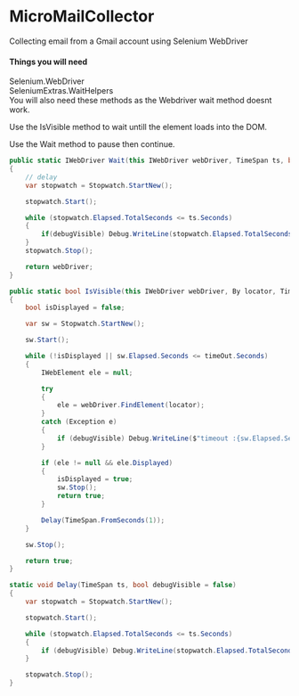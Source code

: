 # MicroMailCollector

<p>Collecting email from a Gmail account using Selenium WebDriver</p>

<h4>Things you will need</h4>
<p></p>
<summary>Selenium.WebDriver</summary>
<summary>SeleniumExtras.WaitHelpers</summary>
<summary>You will also need these methods as the Webdriver wait method doesnt work.</summary>
<p></p>
<p>Use the IsVisible method to wait untill the element loads into the DOM.</p>
<p>Use the Wait method to pause then continue.</p>


```C#
public static IWebDriver Wait(this IWebDriver webDriver, TimeSpan ts, bool debugVisible=false) 
{
    // delay
    var stopwatch = Stopwatch.StartNew();

    stopwatch.Start();

    while (stopwatch.Elapsed.TotalSeconds <= ts.Seconds)
    {
        if(debugVisible) Debug.WriteLine(stopwatch.Elapsed.TotalSeconds);
    }
    stopwatch.Stop();

    return webDriver;
}

public static bool IsVisible(this IWebDriver webDriver, By locator, TimeSpan timeOut, bool debugVisible=false) 
{
    bool isDisplayed = false;

    var sw = Stopwatch.StartNew();

    sw.Start();

    while (!isDisplayed || sw.Elapsed.Seconds <= timeOut.Seconds) 
    {
        IWebElement ele = null;

        try
        {
            ele = webDriver.FindElement(locator);
        }
        catch (Exception e)  
        {
            if (debugVisible) Debug.WriteLine($"timeout :{sw.Elapsed.Seconds} : {e.Message}");
        }

        if (ele != null && ele.Displayed) 
        {
            isDisplayed = true; 
            sw.Stop();
            return true;
        }

        Delay(TimeSpan.FromSeconds(1));
    }

    sw.Stop();

    return true;
}

static void Delay(TimeSpan ts, bool debugVisible = false)
{
    var stopwatch = Stopwatch.StartNew();

    stopwatch.Start();

    while (stopwatch.Elapsed.TotalSeconds <= ts.Seconds)
    {
        if (debugVisible) Debug.WriteLine(stopwatch.Elapsed.TotalSeconds);
    }

    stopwatch.Stop();
}
